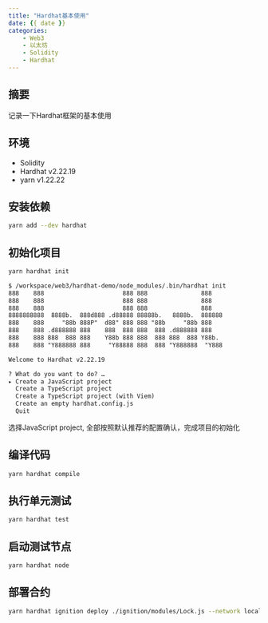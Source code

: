 ```yaml
---
title: "Hardhat基本使用"
date: {{ date }}
categories:
    - Web3
    - 以太坊
    - Solidity
    - Hardhat
---
```


## 摘要

记录一下Hardhat框架的基本使用

## 环境

- Solidity
- Hardhat v2.22.19
- yarn v1.22.22

## 安装依赖

```bash
yarn add --dev hardhat
```

## 初始化项目


```bash
yarn hardhat init
```

```txt
$ /workspace/web3/hardhat-demo/node_modules/.bin/hardhat init
888    888                      888 888               888
888    888                      888 888               888
888    888                      888 888               888
8888888888  8888b.  888d888 .d88888 88888b.   8888b.  888888
888    888     "88b 888P"  d88" 888 888 "88b     "88b 888
888    888 .d888888 888    888  888 888  888 .d888888 888
888    888 888  888 888    Y88b 888 888  888 888  888 Y88b.
888    888 "Y888888 888     "Y88888 888  888 "Y888888  "Y888

Welcome to Hardhat v2.22.19

? What do you want to do? … 
▸ Create a JavaScript project
  Create a TypeScript project
  Create a TypeScript project (with Viem)
  Create an empty hardhat.config.js
  Quit
```

选择JavaScript project, 全部按照默认推荐的配置确认，完成项目的初始化

## 编译代码

```bash
yarn hardhat compile
```

## 执行单元测试

```bash
yarn hardhat test
```

## 启动测试节点

```bash
yarn hardhat node
```

## 部署合约

```bash
yarn hardhat ignition deploy ./ignition/modules/Lock.js --network localhost
```

